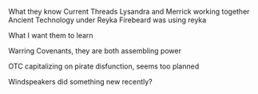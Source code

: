 
What they know Current Threads
Lysandra and Merrick working together
Ancient Technology under Reyka
Firebeard was using reyka




What I want them to learn

Warring Covenants, they are both assembling power

OTC capitalizing on pirate disfunction, seems too planned

Windspeakers did something new recently?
